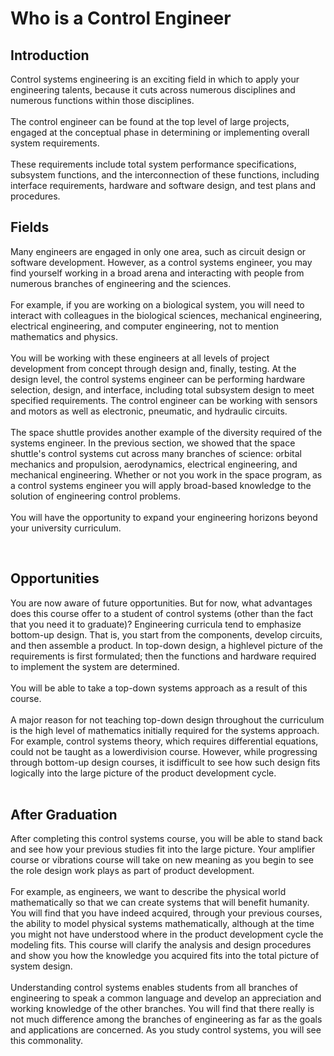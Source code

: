 # Who is a Control Engineer

## Introduction

Control systems engineering is an exciting field in which to apply your engineering talents, because it cuts across numerous disciplines and numerous functions within those disciplines.<br><br>
The control engineer can be found at the top level of large projects, engaged at the conceptual phase in determining or implementing overall system requirements.<br><br>
These requirements include total system performance specifications, subsystem functions, and the interconnection of these functions, including interface requirements, hardware and software design, and test plans and procedures.<br>

## Fields

Many engineers are engaged in only one area, such as circuit design or software development. However, as a control systems engineer, you may find yourself working in a broad arena and interacting with people from numerous branches of engineering and the sciences. <br><br>
For example, if you are working on a biological system, you will need to interact with colleagues in the biological sciences, mechanical engineering, electrical engineering, and computer engineering, not to mention mathematics and physics.<br><br>
You will be working with these engineers at all levels of project development from concept through design and, finally, testing. At the design level, the control systems engineer can be performing hardware selection, design, and interface, including total subsystem design to meet specified requirements. The control engineer can be working with sensors and motors as well as electronic, pneumatic, and hydraulic circuits.<br><br>
The space shuttle provides another example of the diversity required of the systems engineer. In the previous section, we showed that the space shuttle's control systems cut across many branches of science: orbital mechanics and propulsion, aerodynamics, electrical engineering, and mechanical engineering. Whether or not you work in the space program, as a control systems engineer you will apply broad-based knowledge to the solution of engineering control problems.<br><br>
You will have the opportunity to expand your engineering horizons beyond your university curriculum.<br>

<br>

## Opportunities

You are now aware of future opportunities. But for now, what advantages does this course offer to a student of control systems (other than the fact that you need it to graduate)? Engineering curricula tend to emphasize bottom-up design. That is, you start from the components, develop circuits, and then assemble a product. In top-down design, a highlevel picture of the requirements is first formulated; then the functions and hardware required to implement the system are determined.<br><br>
You will be able to take a top-down systems approach as a result of this course.
<br><br>
A major reason for not teaching top-down design throughout the curriculum is the high level of mathematics initially required for the systems approach.<br> 
For example, control systems theory, which requires differential equations, could not be taught as a lowerdivision course. However, while progressing through bottom-up design courses, it isdifficult to see how such design fits logically into the large picture of the product development cycle.<br><br>

## After Graduation

After completing this control systems course, you will be able to stand back and see how your previous studies fit into the large picture. Your amplifier course or vibrations course will take on new meaning as you begin to see the role design work plays as part of product development.<br><br>
For example, as engineers, we want to describe the physical world mathematically so that we can create systems that will benefit humanity. You will find that you have indeed acquired, through your previous courses, the ability to model physical systems mathematically, although at the time you might not have understood where in the product development cycle the modeling fits. This course will clarify the analysis and design procedures and show you how the knowledge you acquired fits into the total picture of system design.
<br><br>
Understanding control systems enables students from all branches of engineering to speak a common language and develop an appreciation and working knowledge of the other branches. You will find that there really is not much difference among the branches of engineering as far as the goals and applications are concerned. As you study control systems, you will see this commonality.

